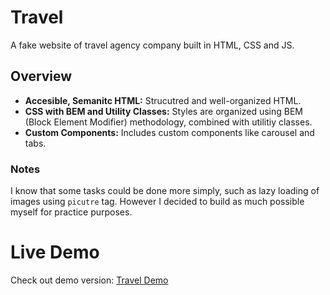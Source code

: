 # Travel
A fake website of travel agency company built in HTML, CSS and JS. 

## Overview
- **Accesible, Semanitc HTML:** Strucutred and well-organized HTML.
- **CSS with BEM and Utility Classes:** Styles are organized using BEM (Block Element Modifier) methodology, combined with utilitiy classes.
- **Custom Components:** Includes custom components like carousel and tabs.

### Notes

I know that some tasks could be done more simply, such as lazy loading of images using `picutre` tag. However I decided to build as much possible myself for practice purposes.

# Live Demo
Check out demo version: [Travel Demo](https://luminous-manatee-fc8412.netlify.app/)
